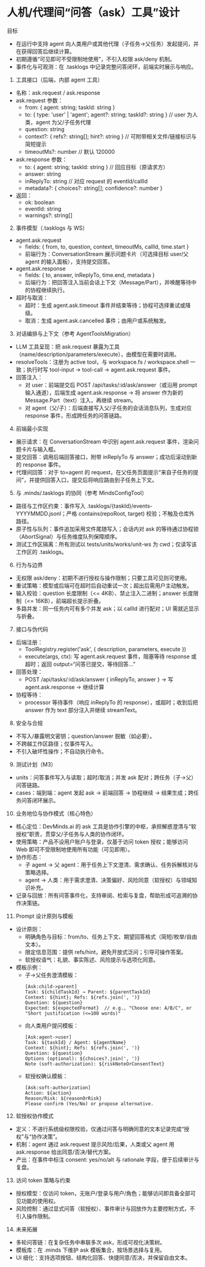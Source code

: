 # 人机/代理间“问答（ask）工具”设计

目标

- 在运行中支持 agent 向人类用户或其他代理（子任务→父任务）发起提问，并在获得回答后继续计算。
- 初期遵循“可见即可不受限制地使用”，不引入权限 ask/deny 机制。
- 事件化与可观测：在 .tasklogs 中记录完整问答闭环，前端实时展示与响应。

1. 工具接口（后端，内部 agent 工具）

- 名称：ask.request / ask.response
- ask.request 参数：
  - from: { agent: string; taskId: string }
  - to: { type: 'user' | 'agent'; agent?: string; taskId?: string } // user 为人类，agent 为父/子任务代理
  - question: string
  - context?: { refs?: string[]; hint?: string } // 可附带相关文件/链接标识与简短提示
  - timeoutMs?: number // 默认 120000
- ask.response 参数：
  - to: { agent: string; taskId: string } // 回应目标（原请求方）
  - answer: string
  - inReplyTo: string // 对应 request 的 eventId/callId
  - metadata?: { choices?: string[]; confidence?: number }
- 返回：
  - ok: boolean
  - eventId: string
  - warnings?: string[]

2. 事件模型（.tasklogs 与 WS）

- agent.ask.request
  - fields: { from, to, question, context, timeoutMs, callId, time.start }
  - 前端行为：ConversationStream 展示问题卡片（可选择目标 user/父 agent 的输入面板），支持提交回答。
- agent.ask.response
  - fields: { to, answer, inReplyTo, time.end, metadata }
  - 后端行为：把回答注入当前会话上下文（Message/Part），并唤醒等待中的协程继续执行。
- 超时与取消：
  - 超时：生成 agent.ask.timeout 事件并结束等待；协程可选择重试或降级。
  - 取消：生成 agent.ask.cancelled 事件；由用户或系统触发。

3. 对话编排与上下文（参考 AgentToolsMigration）

- LLM 工具呈现：把 ask.request 暴露为工具（name/description/parameters/execute），由模型在需要时调用。
- resolveTools：注册为 active tool，与 workspace.fs / workspace.shell 一致；执行时写 tool-input → tool-call → agent.ask.request 事件。
- 回答注入：
  - 对 user：前端提交后 POST /api/tasks/:id/ask/answer（或沿用 prompt 输入通道），后端生成 agent.ask.response → 将 answer 作为新的 Message.Part（text）注入，再继续 stream。
  - 对 agent（父/子）：后端直接写入父/子任务的会话消息队列，生成对应 response 事件，形成跨任务的问答链路。

4. 前端最小实现

- 展示请求：在 ConversationStream 中识别 agent.ask.request 事件，渲染问题卡片与输入框。
- 提交回答：调用后端回答接口，附带 inReplyTo 与 answer；成功后滚动到新的 response 事件。
- 代理间回答：对于 to=agent 的 request，在父任务页面提示“来自子任务的提问”，并提供回答入口，提交后将响应路由到子任务上下文。

5. 与 .minds/.tasklogs 的协同（参考 MindsConfigTool）

- 路径与工作区约束：事件写入 .tasklogs/{taskId}/events-YYYYMMDD.jsonl；严格 contains(repoRoot, target) 校验；不触及仓库外路径。
- 原子性与队列：事件追加采用文件尾随写入；会话内对 ask 的等待通过协程锁（AbortSignal）与任务维度队列保障顺序。
- 测试工作区隔离：所有测试以 tests/units/works/unit-ws 为 cwd；仅读写该工作区的 .tasklogs。

6. 行为与边界

- 无权限 ask/deny：初期不进行授权与操作限制；只要工具可见则可使用。
- 重试策略：模型或后端可在超时后自动重试一次；超出后需用户主动触发。
- 输入校验：question 长度限制（<= 4KB）、禁止注入二进制；answer 长度限制（<= 16KB），前端超长提示折叠。
- 多路并发：同一任务内可有多个并发 ask；以 callId 进行配对；UI 需就近显示与折叠。

7. 接口与伪代码

- 后端注册：
  - ToolRegistry.register('ask', { description, parameters, execute })
  - execute(args, ctx): 写 agent.ask.request 事件，阻塞等待 response 或超时；返回 output=“问答已提交，等待回答…”
- 回答处理：
  - POST /api/tasks/:id/ask/answer { inReplyTo, answer } → 写 agent.ask.response → 继续计算
- 协程等待：
  - processor 等待事件（响应 inReplyTo 的 response），或超时；收到后把 answer 作为 text 部分注入并继续 streamText。

8. 安全与合规

- 不写入/暴露明文密钥；question/answer 脱敏（如必要）。
- 不跨越工作区路径；仅事件写入。
- 不引入破坏性操作；不自动执行命令。

9. 测试计划（M3）

- units：问答事件写入与读取；超时/取消；并发 ask 配对；跨任务（子→父）问答链路。
- cases：端到端：agent 发起 ask → 前端回答 → 协程继续 → 结果生成；跨任务问答闭环展示。

10. 业务地位与协作模式（核心特色）

- 核心定位：DevMinds.ai 的 ask 工具是协作引擎的中枢，承担解惑澄清与“软授权”职责，贯穿父/子任务与人类的协作闭环。
- 使用策略：产品不设用户账户与登录，仅基于访问 token 授权；能够访问 Web 即可不受限制地使用所有功能（可见即用）。
- 协作形态：
  - 子 agent → 父 agent：用于任务上下文澄清、需求确认、任务拆解核对与策略选择。
  - agent → 人类：用于需求澄清、决策偏好、风险同意（软授权）与领域知识补充。
- 记录与回放：所有问答事件化，支持审阅、检索与复盘，帮助形成可追溯的协作决策链。

11. Prompt 设计原则与模板

- 设计原则：
  - 明确角色与目标：from/to、任务上下文、期望回答格式（简短/枚举/自由文本）。
  - 限定信息范围：提供 refs/hint，避免开放式泛问；引导可操作答案。
  - 软授权语气：礼貌、事实陈述、风险提示与选项化同意。
- 模板示例：
  - 子→父任务澄清模板：
    ```
    [Ask:child->parent]
    Task: ${childTaskId} → Parent: ${parentTaskId}
    Context: ${hint}; Refs: ${refs.join(', ')}
    Question: ${question}
    Expected: ${expectedFormat}  // e.g., "Choose one: A/B/C", or "Short justification (<=100 words)"
    ```
  - 向人类用户提问模板：
    ```
    [Ask:agent->user]
    Task: ${taskId} / Agent: ${agentName}
    Context: ${hint}; Refs: ${refs.join(', ')}
    Question: ${question}
    Options (optional): ${choices?.join(', ')}
    Note (soft-authorization): ${riskNoteOrConsentText}
    ```
  - 软授权确认模板：
    ```
    [Ask:soft-authorization]
    Action: ${action}
    Reason/Risk: ${reasonOrRisk}
    Please confirm (Yes/No) or propose alternative.
    ```

12. 软授权协作模式

- 定义：不进行系统级权限校验，仅通过问答与明确同意的文本记录完成“授权”与“协作决策”。
- 机制：agent 通过 ask.request 提示风险/后果，人类或父 agent 用 ask.response 给出同意/否决/替代方案。
- 产出：在事件中标注 consent: yes/no/alt 与 rationale 字段，便于后续审计与复盘。

13. 访问 token 策略与约束

- 授权模型：仅访问 token，无账户/登录与用户/角色；能够访问即具备全部可见功能的使用权。
- 风险控制：通过显式问答（软授权）、事件审计与回放作为主要控制方式，不引入操作限制。

14. 未来拓展

- 多轮问答链：在复杂任务中串联多次 ask，形成可视化决策树。
- 模板库：在 .minds 下维护 ask 模板集合，按场景选择与复用。
- UI 细化：支持选项按钮、结构化回答、快捷同意/否决，并保留自由文本。
